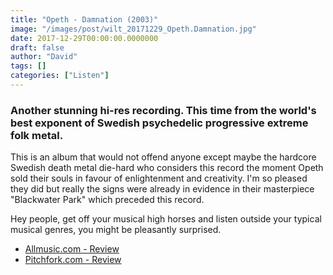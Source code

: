 ```yaml
---
title: "Opeth - Damnation (2003)"
image: "/images/post/wilt_20171229_Opeth.Damnation.jpg"
date: 2017-12-29T00:00:00.0000000
draft: false
author: "David"
tags: []
categories: ["Listen"]
---
```

### Another stunning hi-res recording. This time from the world's best exponent of Swedish psychedelic progressive extreme folk metal.   
  
This is an album that would not offend anyone except maybe the hardcore Swedish death metal die-hard who considers this record the moment Opeth sold their souls in favour of enlightenment and creativity. I'm so pleased they did but really the signs were already in evidence in their masterpiece "Blackwater Park" which preceded this record. 

 Hey people, get off your musical high horses and listen outside your typical musical genres, you might be pleasantly surprised.

-  [Allmusic.com - Review](https://www.allmusic.com/album/damnation-mw0000018590)
-  [Pitchfork.com - Review](https://pitchfork.com/reviews/albums/16524-blackwater-park-legacy-edition-deliverance-reissue-damnation-reissue-lamentations-reissue/)